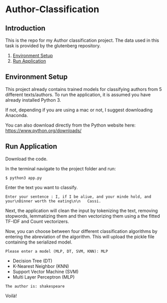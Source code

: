 # Author-Classification

## Introduction

This is the repo for my Author classification project. The data used in this task is provided by the glutenberg repository.

1. [Environment Setup](#environment-setup)
2. [Run Application](#run-application)


## Environment Setup

This project already contains trained models for classifying authors from 5 different texts/authors. To run the application, it is assumed you have already installed Python 3. 

If not, depending if you are using a mac or not, I suggest downloading Anaconda.

You can also download directly from the Python website here: https://www.python.org/downloads/

## Run Application

Download the code.

In the terminal navigate to the project folder and run:

```
$ python3 app.py
```

Enter the text you want to classify.

```
Enter your sentence : I, if I be aliue, and your minde hold, and your\nDinner worth the eating\n\n   Cassi.
```

Next, the application will clean the input by tokenizing the text, removing stopwords, lemmatizing them and then vectorizing them using a the fitted TF-IDF and Count vectorizers. 

Now, you can choose between four different classification algorithms by entering the abreviation of the algorithm. This will upload the pickle file containing the serialized model.

```
Please enter a model (MLP, DT, SVM, KNN): MLP
```

- Decision Tree (DT)
- K-Nearest Neighbor (KNN)
- Support Vector Machine (SVM)
- Multi Layer Perceptron (MLP)

```
The author is: shakespeare
```

Voilà!
